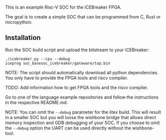 This is an example Risc-V SOC for the iCEBreaker FPGA.

The goal is to create a simple SOC that can be programmed from C, Rust or micropython.

## Installation

Run the SOC build script and upload the bitstream to your iCEBreaker:
```
./icebreaker.py --cpu --debug
iceprog soc_basesoc_icebreaker/gateware/top.bin
```

NOTE: The script should automatically download all python dependencies. You only have to provide the FPGA tools and riscv compiler.

TODO: Add information how to get FPGA tools and the riscv compiler.

Go to one of the language example repositories and follow the instructions in
the respective README.md.

NOTE: You can omit the `--debug` parameter for the litex build. This will result in a smaller SOC but you will loose the wishbone bridge that allows direct memory inspection and GDB debugging of your SOC. If you choose to omit the `--debug` option the UART can be used directly without the wishbone-tool.
